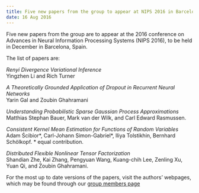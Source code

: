 ```yaml
---
title: Five new papers from the group to appear at NIPS 2016 in Barcelona
date: 16 Aug 2016
---
```



Five new papers from the group are to appear at the 2016 conference on Advances in Neural Information Processing Systems (NIPS 2016), to be held in December in Barcelona, Spain.

The list of papers are:

_Renyi Divergence Variational Inference_<br>
Yingzhen Li and Rich Turner

_A Theoretically Grounded Application of Dropout in Recurrent Neural Networks_ <br>
Yarin Gal and Zoubin Ghahramani

_Understanding Probabilistic Sparse Gaussian Process Approximations_<br>
Matthias Stephan Bauer, Mark van der Wilk, and Carl Edward Rasmussen.

_Consistent Kernel Mean Estimation for Functions of Random Variables_ <br>
Adam Ścibior*, Carl-Johann Simon-Gabriel*, Iliya Tolstikhin, Bernhard Schölkopf. * equal contribution.

_Distributed Flexible Nonlinear Tensor Factorization_<br>
Shandian Zhe, Kai Zhang, Pengyuan Wang, Kuang-chih Lee, Zenling Xu, Yuan Qi, and Zoubin Ghahramani.

For the most up to date versions of the papers, visit the authors’ webpages, which may be found through our [group members page](http://mlg.eng.cam.ac.uk/?page_id=381)